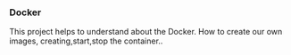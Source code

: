 ### Docker

This project helps to understand about the Docker. How to create our own images, creating,start,stop the container..
